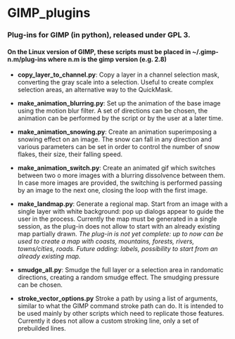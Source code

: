 # GIMP_plugins
### Plug-ins for GIMP (in python), released under GPL 3.
#### On the Linux version of GIMP, these scripts must be placed in ~/.gimp-n.m/plug-ins where n.m is the gimp version (e.g. 2.8)

* **copy_layer_to_channel.py**:
  Copy a layer in a channel selection mask, converting the gray scale into a selection. Useful to create complex selection areas, an alternative way to the QuickMask.

* **make_animation_blurring.py**:
  Set up the animation of the base image using the motion blur filter. A set of directions can be chosen, the animation can be performed by the script or by the user at a later time.

* **make_animation_snowing.py**:
  Create an animation superimposing a snowing effect on an image. The snow can fall in any direction and various parameters can be set in order to control the number of snow flakes, their size, their falling speed.

* **make_animation_switch.py**:
  Create an animated gif which switches between two o more images with a blurring dissolvence between them. In case more images are provided, the switching is performed passing by an image to the next one, closing the loop with the first image.

* **make_landmap.py**:
  Generate a regional map. Start from an image with a single layer with white background: pop up dialogs appear to guide the user in the process. Currently the map must be generated in a single session, as the plug-in does not allow to start with an already existing map partially drawn. _The plug-in is not yet complete: up to now can be used to create a map with coasts, mountains, forests, rivers, towns/cities, roads. Future adding: labels, possibility to start from an already existing map._

* **smudge_all.py**:
  Smudge the full layer or a selection area in randomatic directions, creating a random smudge effect. The smudging pressure can be chosen.

* **stroke_vector_options.py**
  Stroke a path by using a list of arguments, similar to what the GIMP command stroke path can do. It is intended to be used mainly by other scripts which need to replicate those features. Currently it does not allow a custom stroking line, only a set of prebuilded lines.
